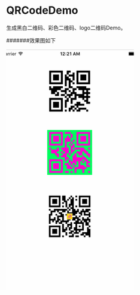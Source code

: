 # QRCodeDemo
生成黑白二维码、彩色二维码、logo二维码Demo。


#######效果图如下

![](https://github.com/zfx5130/QRCodeDemo/blob/master/test.gif)